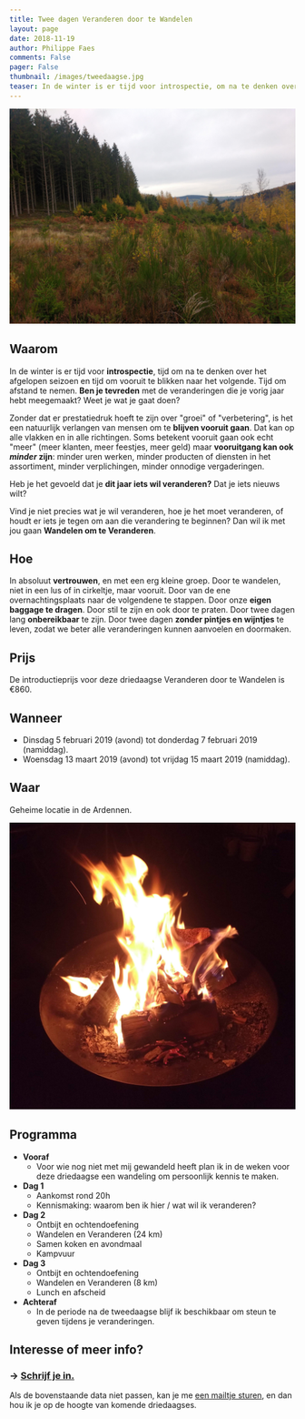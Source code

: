 ```yaml
---
title: Twee dagen Veranderen door te Wandelen
layout: page
date: 2018-11-19
author: Philippe Faes
comments: False
pager: False
thumbnail: /images/tweedaagse.jpg
teaser: In de winter is er tijd voor introspectie, om na te denken over het afgelopen seizoen en ook om vooruit te blikken. Wil jij in 2019 veranderen? Dan wil ik met jou gaan Wandelen!
---
```


![Wandelen om te Veranderen](/images/tweedaagse.jpg)


## Waarom
In de winter is er tijd voor **introspectie**, tijd om na te denken over het afgelopen seizoen en tijd om vooruit te blikken naar het volgende. Tijd om afstand te nemen. **Ben je tevreden** met de veranderingen die je vorig jaar hebt meegemaakt? Weet je wat je gaat doen?
 
Zonder dat er prestatiedruk hoeft te zijn over "groei" of "verbetering", is het een natuurlijk verlangen van mensen om te **blijven vooruit gaan**. Dat kan op alle vlakken en in alle richtingen. Soms betekent vooruit gaan ook echt "meer" (meer klanten, meer feestjes, meer geld) maar **vooruitgang kan ook *minder* zijn**: minder uren werken, minder producten of diensten in het assortiment, minder verplichingen, minder onnodige vergaderingen. 

Heb je het gevoeld dat je **dit jaar iets wil veranderen?** Dat je iets nieuws wilt?

Vind je niet precies wat je wil veranderen, hoe je het moet veranderen, of houdt er iets je tegen om aan die verandering te beginnen? Dan wil ik met jou gaan **Wandelen om te Veranderen**.

## Hoe
In absoluut **vertrouwen**, en met een erg kleine groep. 
Door te wandelen, niet in een lus of in cirkeltje, maar vooruit. 
Door van de ene overnachtingsplaats naar de volgendene te stappen. Door onze **eigen baggage te dragen**.
Door stil te zijn en ook door te praten. 
Door twee dagen lang **onbereikbaar** te zijn. 
Door twee dagen **zonder pintjes en wijntjes** te leven, zodat we beter alle veranderingen kunnen aanvoelen en doormaken.

## Prijs
De introductieprijs voor deze driedaagse Veranderen door te Wandelen is €860.

## Wanneer

* Dinsdag 5 februari 2019 (avond) tot donderdag 7 februari 2019 (namiddag).
* Woensdag 13 maart 2019 (avond) tot vrijdag 15 maart 2019 (namiddag).

## Waar
Geheime locatie in de Ardennen.

![Kampvuur](/images/vuur.jpg)
## Programma

* **Vooraf** 
    * Voor wie nog niet met mij gewandeld heeft plan ik in de weken voor deze driedaagse een wandeling om persoonlijk kennis te maken.
* **Dag 1**
    * Aankomst rond 20h  
    * Kennismaking: waarom ben ik hier / wat wil ik veranderen?
* **Dag 2**
    * Ontbijt en ochtendoefening 
    * Wandelen en Veranderen (24 km)
    * Samen koken en avondmaal
    * Kampvuur
* **Dag 3**
    * Ontbijt en ochtendoefening
    * Wandelen en Veranderen (8 km)
    * Lunch en afscheid
* **Achteraf** 
    * In de periode na de tweedaagse blijf ik beschikbaar om steun te geven tijdens je veranderingen.

## Interesse of meer info?

### → [Schrijf je in.](https://docs.google.com/forms/d/e/1FAIpQLSd_ZKM1U1rxzfm2tq3u1VpVV2sxvJWcm-wky-bCDil-Hj0XTA/viewform)

Als de bovenstaande data niet passen, kan je me [een mailtje sturen](mailto:philippe@randori.be), en dan hou ik je op de hoogte van komende driedaagses.
